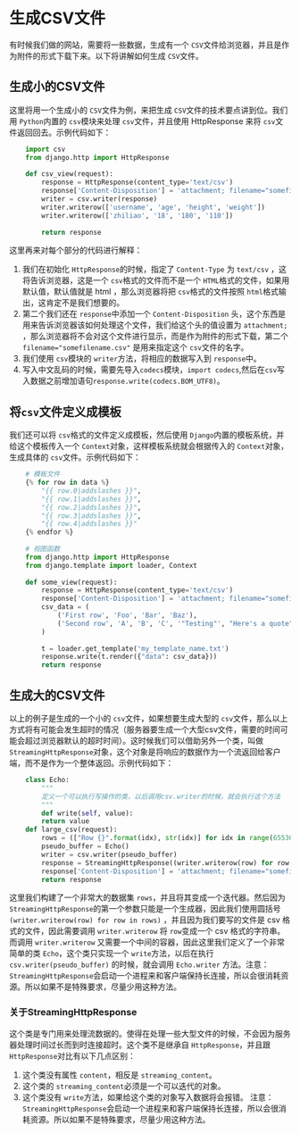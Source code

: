 # 生成CSV文件

有时候我们做的网站，需要将一些数据，生成有一个 `CSV`文件给浏览器，并且是作为附件的形式下载下来。以下将讲解如何生成 `CSV`文件。

## 生成小的CSV文件

这里将用一个生成小的 `CSV`文件为例，来把生成 `CSV`文件的技术要点讲到位。我们用 `Python`内置的 `csv`模块来处理 `csv`文件，并且使用 HttpResponse 来将 `csv`文件返回回去。示例代码如下：
```python
    import csv
    from django.http import HttpResponse
    
    def csv_view(request):
        response = HttpResponse(content_type='text/csv')
        response['Content-Disposition'] = 'attachment; filename="somefilename.csv"'
        writer = csv.writer(response)
        writer.writerow(['username', 'age', 'height', 'weight'])
        writer.writerow(['zhiliao', '18', '180', '110'])
        
        return response
```
这里再来对每个部分的代码进行解释：
1. 我们在初始化 `HttpResponse`的时候，指定了 `Content-Type` 为 `text/csv` ，这将告诉浏览器，这是一个 `csv`格式的文件而不是一个 `HTML`格式的文件，如果用默认值，默认值就是 html ，那么浏览器将把 `csv`格式的文件按照 `html`格式输出，这肯定不是我们想要的。
2. 第二个我们还在 `response`中添加一个 `Content-Disposition` 头，这个东西是用来告诉浏览器该如何处理这个文件，我们给这个头的值设置为 `attachment;` ，那么浏览器将不会对这个文件进行显示，而是作为附件的形式下载，第二个 `filename="somefilename.csv"` 是用来指定这个 `csv`文件的名字。
3. 我们使用 `csv`模块的 `writer`方法，将相应的数据写入到 `response`中。
4. 写入中文乱码的时候，需要先导入`codecs`模块，`import codecs`,然后在`csv`写入数据之前增加语句`response.write(codecs.BOM_UTF8)`。

## 将`csv`文件定义成模板

我们还可以将 `csv`格式的文件定义成模板，然后使用 `Django`内置的模板系统，并给这个模板传入一个 `Context`对象，这样模板系统就会根据传入的 `Context`对象，生成具体的 `csv`文件。示例代码如下：
```python
    # 模板文件
    {% for row in data %}
        "{{ row.0|addslashes }}", 
        "{{ row.1|addslashes }}", 
        "{{ row.2|addslashes }}", 
        "{{ row.3|addslashes }}", 
        "{{ row.4|addslashes }}"
    {% endfor %}
    
    # 视图函数
    from django.http import HttpResponse
    from django.template import loader, Context
    
    def some_view(request):
        response = HttpResponse(content_type='text/csv')
        response['Content-Disposition'] = 'attachment; filename="somefilename.csv"'
        csv_data = (
            ('First row', 'Foo', 'Bar', 'Baz'),
            ('Second row', 'A', 'B', 'C', '"Testing"', "Here's a quote"),
        )
        
        t = loader.get_template('my_template_name.txt')
        response.write(t.render({"data": csv_data}))
        return response
```

## 生成大的CSV文件

以上的例子是生成的一个小的 `csv`文件，如果想要生成大型的 `csv`文件，那么以上方式将有可能会发生超时的情况（服务器要生成一个大型csv文件，需要的时间可能会超过浏览器默认的超时时间）。这时候我们可以借助另外一个类，叫做 `StreamingHttpResponse`对象，这个对象是将响应的数据作为一个流返回给客户端，而不是作为一个整体返回。示例代码如下：
```python
    class Echo:
        """
        定义一个可以执行写操作的类，以后调用csv.writer的时候，就会执行这个方法
        """
        def write(self, value):
        return value
    def large_csv(request):
        rows = (["Row {}".format(idx), str(idx)] for idx in range(655360))    
        pseudo_buffer = Echo()
        writer = csv.writer(pseudo_buffer)
        response = StreamingHttpResponse((writer.writerow(row) for row in rows),content_type="text/csv")
        response['Content-Disposition'] = 'attachment; filename="somefilename.csv"'
        return response
```
这里我们构建了一个非常大的数据集 `rows`，并且将其变成一个迭代器。然后因为 `StreamingHttpResponse`的第一个参数只能是一个生成器，因此我们使用圆括号 `(writer.writerow(row) for row in rows)` ，并且因为我们要写的文件是 csv 格式的文件，因此需要调用 `writer.writerow` 将 `row`变成一个 csv 格式的字符串。而调用 `writer.writerow` 又需要一个中间的容器，因此这里我们定义了一个非常简单的类 `Echo`，这个类只实现一个 `write`方法，以后在执行 `csv.writer(pseudo_buffer)` 的时候，就会调用 `Echo.writer` 方法。注意： `StreamingHttpResponse`会启动一个进程来和客户端保持长连接，所以会很消耗资源。所以如果不是特殊要求，尽量少用这种方法。

### 关于StreamingHttpResponse

这个类是专门用来处理流数据的。使得在处理一些大型文件的时候，不会因为服务器处理时间过长而到时连接超时。这个类不是继承自 `HttpResponse`，并且跟 `HttpResponse`对比有以下几点区别：
1. 这个类没有属性 `content`，相反是 `streaming_content`。
2. 这个类的 `streaming_content`必须是一个可以迭代的对象。
3. 这个类没有 `write`方法，如果给这个类的对象写入数据将会报错。
注意： `StreamingHttpResponse`会启动一个进程来和客户端保持长连接，所以会很消耗资源。所以如果不是特殊要求，尽量少用这种方法。
